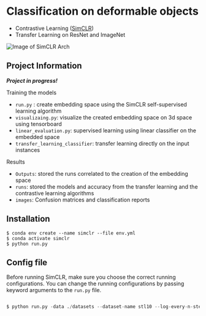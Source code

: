 # Classification on deformable objects

- Contrastive Learning ([SimCLR](https://sthalles.github.io/simple-self-supervised-learning/))
- Transfer Learning on ResNet and ImageNet


![Image of SimCLR Arch](https://sthalles.github.io/assets/contrastive-self-supervised/cover.png)

## Project Information
***Project in progress!***

Training the models
- ```run.py``` : create embedding space using the SimCLR self-supervised learning algorithm 
- ```visualizaing.py```: visualize the created embedding space on 3d space using tensorboard
- ```linear_evaluation.py```: supervised learning using linear classifier on the embedded space
- ```transfer_learning_classifier```: transfer learning directly on the input instances

Results
- ```Outputs```: stored the runs correlated to the creation of the embedding space 
- ```runs```: stored the models and accuracy from the transfer learning and the contrastive learning algorithms
- ```images```: Confusion matrices and classification reports 


## Installation

```
$ conda env create --name simclr --file env.yml
$ conda activate simclr
$ python run.py
```

## Config file

Before running SimCLR, make sure you choose the correct running configurations. You can change the running configurations by passing keyword arguments to the ```run.py``` file.

```python

$ python run.py -data ./datasets --dataset-name stl10 --log-every-n-steps 100 --epochs 100 

```


